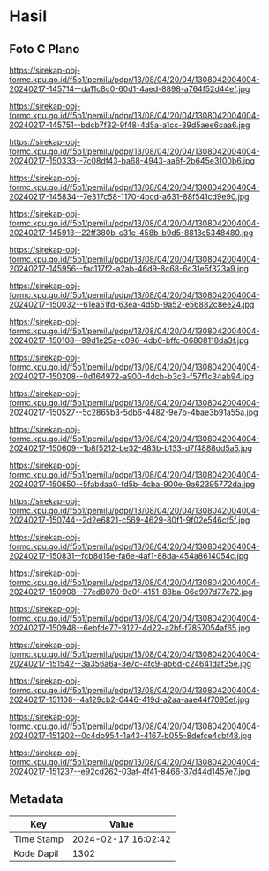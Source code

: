 # Hasil

## Foto C Plano

https://sirekap-obj-formc.kpu.go.id/f5b1/pemilu/pdpr/13/08/04/20/04/1308042004004-20240217-145714--da11c8c0-60d1-4aed-8898-a764f52d44ef.jpg

https://sirekap-obj-formc.kpu.go.id/f5b1/pemilu/pdpr/13/08/04/20/04/1308042004004-20240217-145751--bdcb7f32-9f48-4d5a-a1cc-39d5aee6caa6.jpg

https://sirekap-obj-formc.kpu.go.id/f5b1/pemilu/pdpr/13/08/04/20/04/1308042004004-20240217-150333--7c08df43-ba68-4943-aa6f-2b645e3100b6.jpg

https://sirekap-obj-formc.kpu.go.id/f5b1/pemilu/pdpr/13/08/04/20/04/1308042004004-20240217-145834--7e317c58-1170-4bcd-a631-88f541cd9e90.jpg

https://sirekap-obj-formc.kpu.go.id/f5b1/pemilu/pdpr/13/08/04/20/04/1308042004004-20240217-145913--22ff380b-e31e-458b-b9d5-8813c5348480.jpg

https://sirekap-obj-formc.kpu.go.id/f5b1/pemilu/pdpr/13/08/04/20/04/1308042004004-20240217-145956--fac117f2-a2ab-46d9-8c68-6c31e5f323a9.jpg

https://sirekap-obj-formc.kpu.go.id/f5b1/pemilu/pdpr/13/08/04/20/04/1308042004004-20240217-150032--61ea51fd-63ea-4d5b-9a52-e56882c8ee24.jpg

https://sirekap-obj-formc.kpu.go.id/f5b1/pemilu/pdpr/13/08/04/20/04/1308042004004-20240217-150108--99d1e25a-c096-4db6-bffc-06808118da3f.jpg

https://sirekap-obj-formc.kpu.go.id/f5b1/pemilu/pdpr/13/08/04/20/04/1308042004004-20240217-150208--0d164972-a900-4dcb-b3c3-f57f1c34ab94.jpg

https://sirekap-obj-formc.kpu.go.id/f5b1/pemilu/pdpr/13/08/04/20/04/1308042004004-20240217-150527--5c2865b3-5db6-4482-9e7b-4bae3b91a55a.jpg

https://sirekap-obj-formc.kpu.go.id/f5b1/pemilu/pdpr/13/08/04/20/04/1308042004004-20240217-150609--1b8f5212-be32-483b-b133-d7f4888dd5a5.jpg

https://sirekap-obj-formc.kpu.go.id/f5b1/pemilu/pdpr/13/08/04/20/04/1308042004004-20240217-150650--5fabdaa0-fd5b-4cba-900e-9a62395772da.jpg

https://sirekap-obj-formc.kpu.go.id/f5b1/pemilu/pdpr/13/08/04/20/04/1308042004004-20240217-150744--2d2e6821-c569-4629-80f1-9f02e546cf5f.jpg

https://sirekap-obj-formc.kpu.go.id/f5b1/pemilu/pdpr/13/08/04/20/04/1308042004004-20240217-150831--fcb8d15e-fa6e-4af1-88da-454a8614054c.jpg

https://sirekap-obj-formc.kpu.go.id/f5b1/pemilu/pdpr/13/08/04/20/04/1308042004004-20240217-150908--77ed8070-9c0f-4151-88ba-06d997d77e72.jpg

https://sirekap-obj-formc.kpu.go.id/f5b1/pemilu/pdpr/13/08/04/20/04/1308042004004-20240217-150948--6ebfde77-9127-4d22-a2bf-f7857054af65.jpg

https://sirekap-obj-formc.kpu.go.id/f5b1/pemilu/pdpr/13/08/04/20/04/1308042004004-20240217-151542--3a356a6a-3e7d-4fc9-ab6d-c24641daf35e.jpg

https://sirekap-obj-formc.kpu.go.id/f5b1/pemilu/pdpr/13/08/04/20/04/1308042004004-20240217-151108--4a129cb2-0446-419d-a2aa-aae44f7095ef.jpg

https://sirekap-obj-formc.kpu.go.id/f5b1/pemilu/pdpr/13/08/04/20/04/1308042004004-20240217-151202--0c4db954-1a43-4167-b055-8defce4cbf48.jpg

https://sirekap-obj-formc.kpu.go.id/f5b1/pemilu/pdpr/13/08/04/20/04/1308042004004-20240217-151237--e92cd262-03af-4f41-8466-37d44d1457e7.jpg


## Metadata

| Key        | Value               |
| ---------- | ------------------- |
| Time Stamp | 2024-02-17 16:02:42 |
| Kode Dapil | 1302                |



